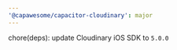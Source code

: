 ```yaml
---
'@capawesome/capacitor-cloudinary': major
---
```


chore(deps): update Cloudinary iOS SDK to `5.0.0`

